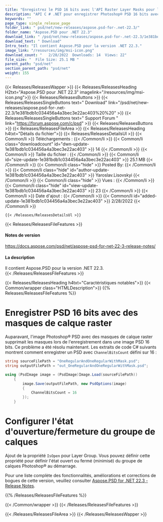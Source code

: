 ```yaml
---
title: "Enregistrez le PSD 16 bits avec l'API Raster Layer Masks pour les applications C# et .NET"
description: "API C # .NET pour enregistrer Photoshop® PSD 16 bits avec des masques de calque raster, propriété `IsOpen` pour définir l'état ouvert (élargi) et fermé (réduit) du groupe de calques au démarrage."
keywords: ""
page_type: single_release_page
folder_link: " psd/net/new-releases/aspose.psd-for-.net-22.3/"
folder_name: "Aspose.PSD pour .NET 22.3"
download_link: " /psd/net/new-releases/aspose.psd-for-.net-22.3/1e381bdb1c034456a4a3bec3e22ac403"
download_text: " Download"
Intro_text: "Il contient Aspose.PSD pour la version .NET 22.3."
image_link: "/resources/img/msi-icon.png"
download_count: "   2/28/2022  Downloads: 14  Views: 22"
file_size: "  File Size: 25.1 MB "
parent_path: "psd/net"
section_parent_path: "psd/net"
weight: 155
---
```


{{< Releases/ReleasesWapper >}}
{{< Releases/ReleasesHeading H2txt="Aspose.PSD pour .NET 22.3" imagelink="/resources/img/msi-icon.png">}}
{{< Releases/ReleasesButtons >}}
{{< Releases/ReleasesSingleButtons text=" Download" link="/psd/net/new-releases/aspose.psd-for-.net-22.3/1e381bdb1c034456a4a3bec3e22ac403%20%20" >}}
{{< Releases/ReleasesSingleButtons text=" Support Forum " link="https://forum.aspose.com/c/psd" >}}
{{< Releases/ReleasesButtons >}}
{{< Releases/ReleasesFileArea >}}
{{< Releases/ReleasesHeading h4txt="Détails du fichier">}}
{{< Releases/ReleasesDetailsUl >}}
{{< Common/li >}} Téléchargements : {{< /Common/li >}}
{{< Common/li class="downloadcount" id="dwn-update-1e381bdb1c034456a4a3bec3e22ac403" >}} 14 {{< /Common/li >}}
{{< Common/li >}} Taille du fichier : {{< /Common/li >}}
{{< Common/li id="size-update-1e381bdb1c034456a4a3bec3e22ac403" >}} 25.1 MB {{< /Common/li >}}
{{< Common/li  class="hide" >}} Posted By: {{< /Common/li >}}
{{< Common/li class="hide" id="author-update-1e381bdb1c034456a4a3bec3e22ac403" >}} Yaroslav.Lisovskyi {{< /Common/li >}}
{{< Common/li class="hide" >}} Vues : {{< /Common/li >}}
{{< Common/li class="hide" id="view-update-1e381bdb1c034456a4a3bec3e22ac403" >}} 23 {{< /Common/li >}}
{{< Common/li >}} Date d'ajout : {{< /Common/li >}}
{{< Common/li id="added-update-1e381bdb1c034456a4a3bec3e22ac403" >}} 2/28/2022 {{< /Common/li >}}

    {{< /Releases/ReleasesDetailsUl >}}

{{< Releases/ReleasesFileFeatures >}}
<h4>Notes de version</h4><div> <a href="https://docs.aspose.com/psd/net/aspose-psd-for-net-22-3-release-notes/">https://docs.aspose.com/psd/net/aspose-psd-for-net-22-3-release-notes/</a></div><h4> La description</h4><div class="HTMLDescription"> Il contient Aspose.PSD pour la version .NET 22.3.</div>
{{< /Releases/ReleasesFileFeatures >}}

{{< Releases/ReleasesHeading h4txt="Caractéristiques notables">}}
{{< Common/wrapper class="HTMLDescription">}}
{{% Releases/ReleasesFileFeatures %}}

# Enregistrer PSD 16 bits avec des masques de calque raster

Auparavant, l'image Photoshop® PSD avec des masques de calque raster supprimait les masques lors de l'enregistrement dans une image PSD 16 bits. Ce problème a été résolu maintenant. Les extraits de code C# suivants montrent comment enregistrer un PSD avec `ChannelBitsCount` défini sur 16 :

```csharp
string sourceFilePath = "OneRegularAndOneRegularWithMask.psd";
string outputFilePath = "out_OneRegularAndOneRegularWithMask.psd";

using (PsdImage image = (PsdImage)Image.Load(sourceFilePath))
    {
        image.Save(outputFilePath, new PsdOptions(image)
        {
            ChannelBitsCount = 16
        });
    }
```

# Configurer l'état d'ouverture/fermeture du groupe de calques

Ajout de la propriété `IsOpen` pour Layer Group. Vous pouvez définir cette propriété pour définir l'état ouvert ou fermé (minimisé) du groupe de calques Photoshop® au démarrage.

Pour une liste complète des fonctionnalités, améliorations et corrections de bogues de cette version, veuillez consulter [Aspose.PSD for .NET 22.3 - Release Notes](https://docs.aspose.com/psd/net/aspose-psd-for-net-22-3-release-notes/).

{{% /Releases/ReleasesFileFeatures %}}

{{< /Common/wrapper >}}
{{< /Releases/ReleasesFileFeatures >}}

{{< /Releases/ReleasesFileArea >}}
{{< /Releases/ReleasesWapper >}}

